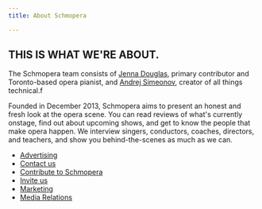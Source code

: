 ```yaml
---
title: About Schmopera

---
```

## THIS IS WHAT WE'RE ABOUT.

The Schmopera team consists of [Jenna Douglas](/authors/jenna/), primary contributor and Toronto-based opera pianist, and [Andrej Simeonov](http://twitter.com/dr_drej/), creator of all things technical.f

Founded in December 2013, Schmopera aims to present an honest and fresh look at the opera scene. You can read reviews of what's currently onstage, find out about upcoming shows, and get to know the people that make opera happen. We interview singers, conductors, coaches, directors, and teachers, and show you behind-the-scenes as much as we can.

* [Advertising](/about/advertising/)
* [Contact us](/about/contact/)
* [Contribute to Schmopera](/about/contribute/)
* [Invite us](/about/invite-us/)
* [Marketing](/about/marketing/)
* [Media Relations](/about/media-relations/)